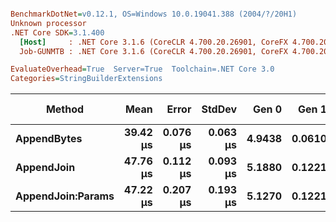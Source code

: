 ``` ini

BenchmarkDotNet=v0.12.1, OS=Windows 10.0.19041.388 (2004/?/20H1)
Unknown processor
.NET Core SDK=3.1.400
  [Host]     : .NET Core 3.1.6 (CoreCLR 4.700.20.26901, CoreFX 4.700.20.31603), X64 RyuJIT
  Job-GUNMTB : .NET Core 3.1.6 (CoreCLR 4.700.20.26901, CoreFX 4.700.20.31603), X64 RyuJIT

EvaluateOverhead=True  Server=True  Toolchain=.NET Core 3.0  
Categories=StringBuilderExtensions  

```
|            Method |     Mean |    Error |   StdDev |  Gen 0 |  Gen 1 | Gen 2 | Allocated |
|------------------ |---------:|---------:|---------:|-------:|-------:|------:|----------:|
|       **AppendBytes** | **39.42 μs** | **0.076 μs** | **0.063 μs** | **4.9438** | **0.0610** |     **-** |  **45.69 KB** |
|        **AppendJoin** | **47.76 μs** | **0.112 μs** | **0.093 μs** | **5.1880** | **0.1221** |     **-** |   **47.6 KB** |
| **AppendJoin:Params** | **47.22 μs** | **0.207 μs** | **0.193 μs** | **5.1270** | **0.1221** |     **-** |   **47.6 KB** |
